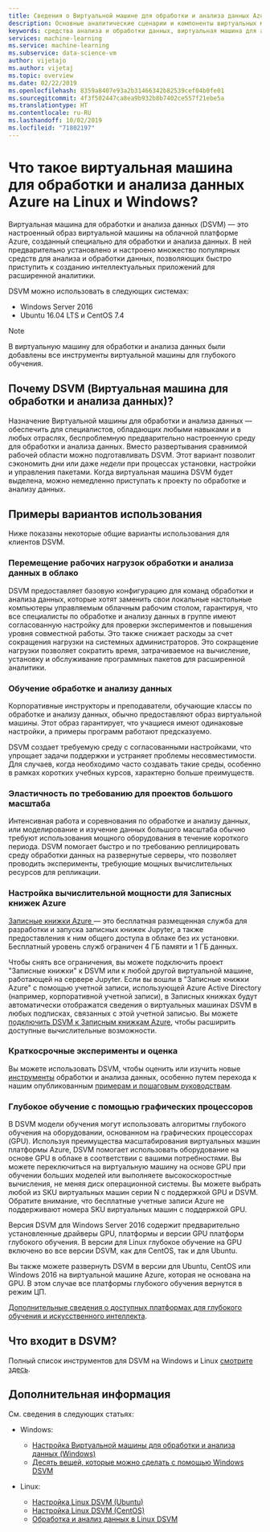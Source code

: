 ```yaml
---
title: Сведения о Виртуальной машине для обработки и анализа данных Azure
description: Основные аналитические сценарии и компоненты виртуальных машин Linux и Windows для обработки и анализа данных.
keywords: средства анализа и обработки данных, виртуальная машина для анализа и обработки данных, средства для анализа и обработки данных, анализ и обработка данных Linux
services: machine-learning
ms.service: machine-learning
ms.subservice: data-science-vm
author: vijetajo
ms.author: vijetaj
ms.topic: overview
ms.date: 02/22/2019
ms.openlocfilehash: 8359a8407e93a2b31466342b82539cef04b0fe01
ms.sourcegitcommit: 4f3f502447ca8ea9b932b8b7402ce557f21ebe5a
ms.translationtype: HT
ms.contentlocale: ru-RU
ms.lasthandoff: 10/02/2019
ms.locfileid: "71802197"
---
```

# <a name="what-is-the-azure-data-science-virtual-machine-for-linux-and-windows"></a>Что такое виртуальная машина для обработки и анализа данных Azure на Linux и Windows?

Виртуальная машина для обработки и анализа данных (DSVM) — это настроенный образ виртуальной машины на облачной платформе Azure, созданный специально для обработки и анализа данных. В ней предварительно установлено и настроено множество популярных средств для анализа и обработки данных, позволяющих быстро приступить к созданию интеллектуальных приложений для расширенной аналитики. 

DSVM можно использовать в следующих системах:
+ Windows Server 2016
+ Ubuntu 16.04 LTS и CentOS 7.4

> [!NOTE]
> В виртуальную машину для обработки и анализа данных были добавлены все инструменты виртуальной машины для глубокого обучения. 


## <a name="why-choose-the-dsvm"></a>Почему DSVM (Виртуальная машина для обработки и анализа данных)?
Назначение Виртуальной машины для обработки и анализа данных — обеспечить для специалистов, обладающих любыми навыками и в любых отраслях, беспроблемную предварительно настроенную среду для обработки и анализа данных. Вместо развертывания сравнимой рабочей области можно подготавливать DSVM. Этот вариант позволит сэкономить дни или даже _недели_ при процессах установки, настройки и управления пакетами. Когда виртуальная машина DSVM будет выделена, можно немедленно приступать к проекту по обработке и анализу данных.

## <a name="sample-use-cases"></a>Примеры вариантов использования

Ниже показаны некоторые общие варианты использования для клиентов DSVM.

### <a name="moving-data-science-workloads-to-the-cloud"></a>Перемещение рабочих нагрузок обработки и анализа данных в облако

DSVM предоставляет базовую конфигурацию для команд обработки и анализа данных, которые хотят заменить свои локальные настольные компьютеры управляемым облачным рабочим столом, гарантируя, что все специалисты по обработке и анализу данных в группе имеют согласованную настройку для проверки экспериментов и повышения уровня совместной работы. Это также снижает расходы за счет сокращения нагрузки на системных администраторов. Это сокращение нагрузки позволяет сократить время, затрачиваемое на вычисление, установку и обслуживание программных пакетов для расширенной аналитики.

### <a name="data-science-training-and-education"></a>Обучение обработке и анализу данных
Корпоративные инструкторы и преподаватели, обучающие классы по обработке и анализу данных, обычно предоставляют образ виртуальной машины. Этот образ гарантирует, что учащиеся имеют одинаковые настройки, а примеры программ работают предсказуемо. 

DSVM создает требуемую среду с согласованными настройками, что упрощает задачи поддержки и устраняет проблемы несовместимости. Для случаев, когда необходимо часто создавать такие среды, особенно в рамках коротких учебных курсов, характерно больше преимуществ.

### <a name="on-demand-elastic-capacity-for-large-scale-projects"></a>Эластичность по требованию для проектов большого масштаба
Интенсивная работа и соревнования по обработке и анализу данных, или моделирование и изучение данных большого масштаба обычно требуют использования мощного оборудования в течение короткого периода. DSVM помогает быстро и по требованию реплицировать среду обработки данных на развернутые серверы, что позволяет проводить эксперименты, требующие мощных вычислительных ресурсов для репликации.

### <a name="custom-compute-power-for-azure-notebooks"></a>Настройка вычислительной мощности для Записных книжек Azure
[Записные книжки Azure ](../../notebooks/azure-notebooks-overview.md)— это бесплатная размещенная служба для разработки и запуска записных книжек Jupyter, а также предоставления к ним общего доступа в облаке без их установки. Бесплатный уровень служб ограничен 4 ГБ памяти и 1 ГБ данных. 

Чтобы снять все ограничения, вы можете подключить проект "Записные книжки" к DSVM или к любой другой виртуальной машине, работающей на сервере Jupyter. Если вы вошли в "Записные книжки Azure" с помощью учетной записи, использующей Azure Active Directory (например, корпоративной учетной записи), в Записных книжках будут автоматически отображатся сведения о виртуальных машинах DSVM в любых подписках, связанных с этой учетной записью. Вы можете [подключить DSVM к Записным книжкам Azure](../../notebooks/configure-manage-azure-notebooks-projects.md#compute-tier), чтобы расширить доступные вычислительные возможности.

### <a name="short-term-experimentation-and-evaluation"></a>Краткосрочные эксперименты и оценка
Вы можете использовать DSVM, чтобы оценить или изучить новые [инструменты](./tools-included.md) обработки и анализа данных, особенно путем перехода к нашим опубликованным [примерам и пошаговым руководствам](./dsvm-samples-and-walkthroughs.md).


### <a name="deep-learning-with-gpus"></a>Глубокое обучение с помощью графических процессоров
В DSVM модели обучения могут использовать алгоритмы глубокого обучения на оборудовании, основанном на графических процессорах (GPU). Используя преимущества масштабирования виртуальных машин платформы Azure, DSVM помогает использовать оборудование на основе GPU в облаке в соответствии с вашими потребностями. Вы можете переключиться на виртуальную машину на основе GPU при обучении больших моделей или выполняете высокоскоростные вычисления, не меняя диск операционной системы. Вы можете выбрать любой из SKU виртуальных машин серии N с поддержкой GPU и DSVM. Обратите внимание, что бесплатные учетные записи Azure не поддерживают номера SKU виртуальных машин с поддержкой GPU.

Версия DSVM для Windows Server 2016 содержит предварительно установленные драйверы GPU, платформы и версии GPU платформ глубокого обучения. В версии для Linux глубокое обучение на GPU включено во все версии DSVM, как для CentOS, так и для Ubuntu. 

Вы также можете развернуть DSVM в версии для Ubuntu, CentOS или Windows 2016 на виртуальной машине Azure, которая не основана на GPU. В этом случае все платформы глубокого обучения вернутся в режим ЦП.
 
[Дополнительные сведения о доступных платформах для глубокого обучения и искусственного интеллекта](dsvm-deep-learning-ai-frameworks.md).

<a name="included"></a>

## <a name="whats-included-on-the-dsvm"></a>Что входит в DSVM?

Полный список инструментов для DSVM на Windows и Linux [смотрите здесь](tools-included.md).

## <a name="next-steps"></a>Дополнительная информация

См. сведения в следующих статьях:

+ Windows:
  + [Настройка Виртуальной машины для обработки и анализа данных (Windows)](provision-vm.md)
  + [Десять вещей, которые можно сделать с помощью Windows DSVM](vm-do-ten-things.md)

+ Linux:
  + [Настройка Linux DSVM (Ubuntu)](dsvm-ubuntu-intro.md)
  + [Настройка Linux DSVM (CentOS)](linux-dsvm-intro.md)
  + [Обработка и анализ данных в Linux DSVM](linux-dsvm-walkthrough.md)
